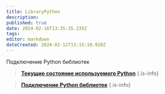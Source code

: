 ```yaml
---
title: LibraryPython
description: 
published: true
date: 2024-02-16T13:35:35.235Z
tags: 
editor: markdown
dateCreated: 2024-02-12T13:15:10.920Z
---
```


Подключение Python библиотек

> **[Текущие состояние используемого Python](/Documentation/LibraryPython/PythonNow)**
{.is-info}

> **[Подключение Python библиотек](/Documentation/LibraryPython/ConnectingPython)**
{.is-info}


